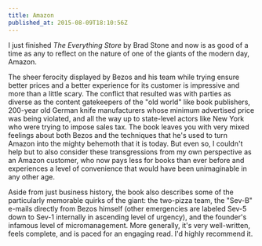```yaml
---
title: Amazon
published_at: 2015-08-09T18:10:56Z
---
```


I just finished _The Everything Store_ by Brad Stone and now is as good of a
time as any to reflect on the nature of one of the giants of the modern day,
Amazon.

The sheer ferocity displayed by Bezos and his team while trying ensure better
prices and a better experience for its customer is impressive and more than a
little scary. The conflict that resulted was with parties as diverse as the
content gatekeepers of the "old world" like book publishers, 200-year old
German knife manufacturers whose minimum advertised price was being violated,
and all the way up to state-level actors like New York who were trying to
impose sales tax. The book leaves you with very mixed feelings about both Bezos
and the techniques that he's used to turn Amazon into the mighty behemoth that
it is today. But even so, I couldn't help but to also consider these
transgressions from my own perspective as an Amazon customer, who now pays less
for books than ever before and experiences a level of convenience that would
have been unimaginable in any other age.

Aside from just business history, the book also describes some of the
particularly memorable quirks of the giant: the two-pizza team, the "Sev-B"
e-mails directly from Bezos himself (other emergencies are labeled Sev-5 down
to Sev-1 internally in ascending level of urgency), and the founder's infamous
level of micromanagement. More generally, it's very well-written, feels
complete, and is paced for an engaging read. I'd highly recommend it.
